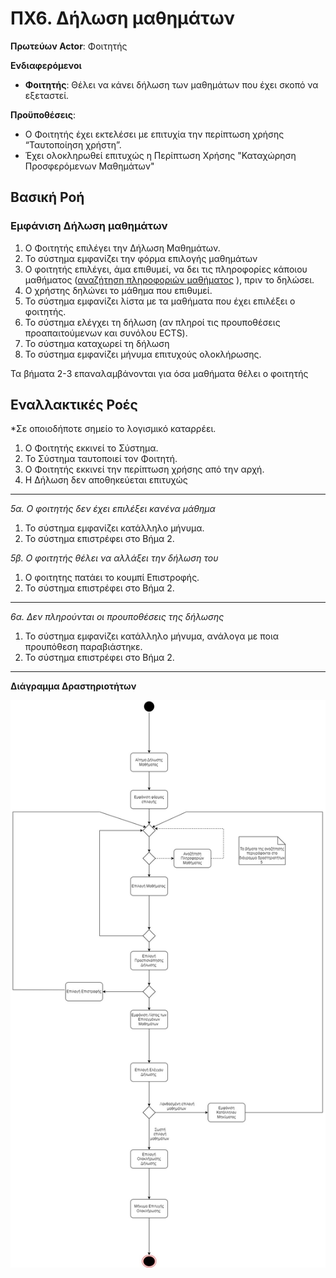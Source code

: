 # ΠΧ6. Δήλωση μαθημάτων 

**Πρωτεύων Actor**: Φοιτητής  

**Ενδιαφερόμενοι**
 
- **Φοιτητής**: Θέλει να κάνει δήλωση των μαθημάτων που έχει σκοπό να εξεταστεί. 

**Προϋποθέσεις**: 
- Ο Φοιτητής έχει εκτελέσει με επιτυχία την περίπτωση χρήσης “Ταυτοποίηση χρήστη”. 
- Έχει ολοκληρωθεί επιτυχώς η Περίπτωση Χρήσης "Καταχώρηση Προσφερόμενων Μαθημάτων"

## Βασική Ροή

### Εμφάνιση Δήλωση μαθημάτων
1. Ο Φοιτητής επιλέγει την Δήλωση Μαθημάτων.
2. Το σύστημα εμφανίζει την φόρμα επιλογής μαθημάτων 
3. Ο φοιτητής επιλέγει, άμα επιθυμεί, να δει τις πληροφορίες κάποιου μαθήματος ([αναζήτηση  πληροφοριών μαθήματος]( uc5-course-info-presentation.md ) ), πριν το δηλώσει.
4. Ο χρήστης δηλώνει το μάθημα που επιθυμεί.
5. Το σύστημα εμφανίζει λίστα με τα μαθήματα που έχει επιλέξει ο φοιτητής.
6. Το σύστημα ελέγχει τη δήλωση (αν πληροί τις προυποθέσεις προαπαιτούμενων και συνόλου ECTS).
7. Το σύστημα καταχωρεί τη δήλωση
8. Το σύστημα εμφανίζει μήνυμα επιτυχούς ολοκλήρωσης.


Τα βήματα 2-3 επαναλαμβάνονται για όσα μαθήματα θέλει ο φοιτητής


## Εναλλακτικές Ροές

*Σε οποιοδήποτε σημείο το λογισμικό καταρρέει.
1. Ο Φοιτητής εκκινεί το Σύστημα.
2. Το Σύστημα ταυτοποιεί τον Φοιτητή.
3. Ο Φοιτητής εκκινεί την περίπτωση χρήσης από την αρχή.
4. Η Δήλωση δεν αποθηκεύεται επιτυχώς 
---

*5α. Ο φοιτητής δεν έχει επιλέξει κανένα μάθημα*
1. Το σύστημα εμφανίζει κατάλληλο μήνυμα.
2. Το σύστημα επιστρέφει στο Βήμα 2.

*5β. Ο φοιτητής θέλει να αλλάξει την δήλωση του*
1. Ο φοιτητης πατάει το κουμπί Επιστροφής. 
2. Το σύστημα επιστρέφει στο Βήμα 2.
---
*6α. Δεν πληρούνται οι προυποθέσεις της δήλωσης*
1. Το  σύστημα εμφανίζει κατάλληλο μήνυμα, ανάλογα με ποια προυπόθεση παραβιάστηκε.
2. Το σύστημα επιστρέφει στο Βήμα 2.
---


**Διάγραμμα Δραστηριοτήτων**

![Διάγραμμα Δραστηριοτήτων 5](uml/requirements/UseCase6.jpg)